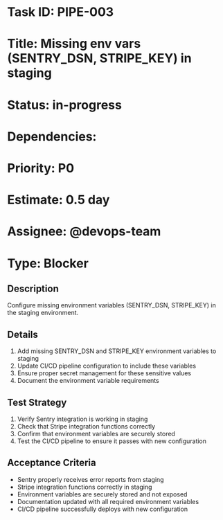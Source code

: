 # Task ID: PIPE-003
# Title: Missing env vars (SENTRY_DSN, STRIPE_KEY) in staging
# Status: in-progress
# Dependencies: 
# Priority: P0
# Estimate: 0.5 day
# Assignee: @devops-team
# Type: Blocker

## Description
Configure missing environment variables (SENTRY_DSN, STRIPE_KEY) in the staging environment.

## Details
1. Add missing SENTRY_DSN and STRIPE_KEY environment variables to staging
2. Update CI/CD pipeline configuration to include these variables
3. Ensure proper secret management for these sensitive values
4. Document the environment variable requirements

## Test Strategy
1. Verify Sentry integration is working in staging
2. Check that Stripe integration functions correctly
3. Confirm that environment variables are securely stored
4. Test the CI/CD pipeline to ensure it passes with new configuration

## Acceptance Criteria
- Sentry properly receives error reports from staging
- Stripe integration functions correctly in staging
- Environment variables are securely stored and not exposed
- Documentation updated with all required environment variables
- CI/CD pipeline successfully deploys with new configuration